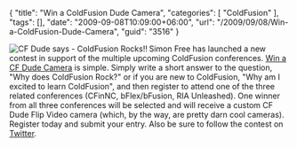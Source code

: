 {
	"title": "Win a ColdFusion Dude Camera",
	"categories": [
		"ColdFusion"
	],
	"tags": [],
	"date": "2009-09-08T10:09:00+06:00",
	"url": "/2009/09/08/Win-a-ColdFusion-Dude-Camera",
	"guid": "3516"
}

<img src="https://static.raymondcamden.com/images/cfjedi/cfdudesmall.png" align="left" title="CF Dude says - ColdFusion Rocks!!"/> Simon Free has launched a new contest in support of the multiple upcoming ColdFusion conferences. <a href="http://winacfdudecamera.com/">Win a CF Dude Camera</a> is simple. Simply write a short answer to the question, "Why does ColdFusion Rock?" or if you are new to ColdFusion, "Why am I excited to learn ColdFusion", and then register to attend one of the three related conferences (CFinNC, bFlex/bFusion, RIA Unleashed). One winner from all three conferences will be selected and will receive a custom CF Dude Flip Video camera (which, by the way, are pretty darn cool cameras). Register today and submit your entry. Also be sure to follow the contest on <a href="http://www.twitter.com/winacfdude">Twitter</a>.
<br clear="left">